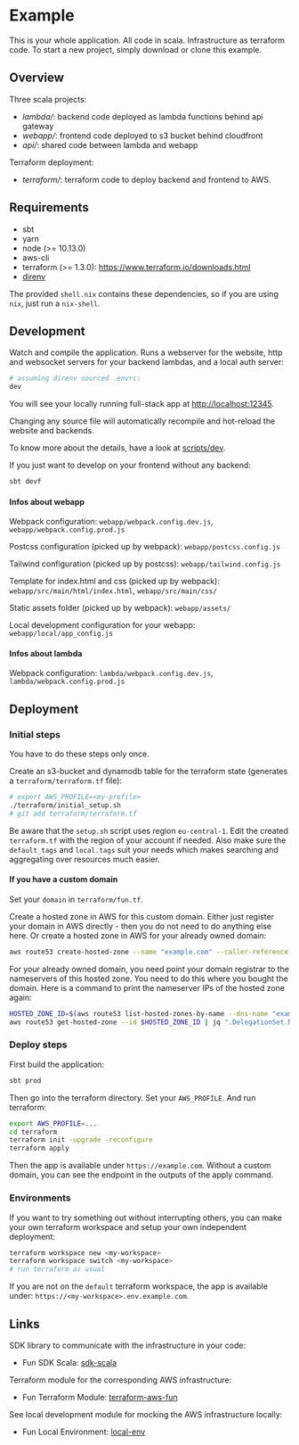 # Example

This is your whole application. All code in scala. Infrastructure as terraform code. To start a new project, simply download or clone this example.

## Overview

Three scala projects:
- *lambda/*: backend code deployed as lambda functions behind api gateway
- *webapp/*: frontend code deployed to s3 bucket behind cloudfront
- *api/*: shared code between lambda and webapp

Terraform deployment:
- *terraform/*: terraform code to deploy backend and frontend to AWS.

## Requirements

- sbt
- yarn
- node (>= 10.13.0)
- aws-cli
- terraform (>= 1.3.0): https://www.terraform.io/downloads.html
- [direnv](https://direnv.net/)

The provided `shell.nix` contains these dependencies, so if you are using `nix`, just run a `nix-shell`.

## Development

Watch and compile the application. Runs a webserver for the website, http and websocket servers for your backend lambdas, and a local auth server:
```sh
# assuming direnv sourced .envrc:
dev
```

You will see your locally running full-stack app at <http://localhost:12345>.

Changing any source file will automatically recompile and hot-reload the website and backends.

To know more about the details, have a look at [scripts/dev](scripts/dev).

If you just want to develop on your frontend without any backend:
```sh
sbt devf
```

#### Infos about webapp

Webpack configuration: `webapp/webpack.config.dev.js`, `webapp/webpack.config.prod.js`

Postcss configuration (picked up by webpack): `webapp/postcss.config.js`

Tailwind configuration (picked up by postcss): `webapp/tailwind.config.js`

Template for index.html and css (picked up by webpack): `webapp/src/main/html/index.html`, `webapp/src/main/css/`

Static assets folder (picked up by webpack): `webapp/assets/`

Local development configuration for your webapp: `webapp/local/app_config.js`

#### Infos about lambda

Webpack configuration: `lambda/webpack.config.dev.js`, `lambda/webpack.config.prod.js`

## Deployment

### Initial steps

You have to do these steps only once.

Create an s3-bucket and dynamodb table for the terraform state (generates a `terraform/terraform.tf` file):

```sh
# export AWS_PROFILE=<my-profile>
./terraform/initial_setup.sh
# git add terraform/terraform.tf
```
Be aware that the `setup.sh` script uses region `eu-central-1`.
Edit the created `terraform.tf` with the region of your account if needed.
Also make sure the `default_tags` and `local.tags` suit your needs which makes searching and aggregating over resources much easier.

#### If you have a custom domain

Set your `domain` in `terraform/fun.tf`.

Create a hosted zone in AWS for this custom domain.
Either just register your domain in AWS directly - then you do not need to do anything else here.
Or create a hosted zone in AWS for your already owned domain:

```sh
aws route53 create-hosted-zone --name "example.com" --caller-reference $(date +%s)
```

For your already owned domain, you need point your domain registrar to the nameservers of this hosted zone. You need to do this where you bought the domain. Here is a command to print the nameserver IPs of the hosted zone again:

```sh
HOSTED_ZONE_ID=$(aws route53 list-hosted-zones-by-name --dns-name "example.com" | jq -r ".HostedZones[0].Id")
aws route53 get-hosted-zone --id $HOSTED_ZONE_ID | jq ".DelegationSet.NameServers"
```

### Deploy steps

First build the application:

```sh
sbt prod
```

Then go into the terraform directory. Set your `AWS_PROFILE`. And run terraform:

```sh
export AWS_PROFILE=...
cd terraform
terraform init -upgrade -reconfigure
terraform apply
```

Then the app is available under `https://example.com`.
Without a custom domain, you can see the endpoint in the outputs of the apply command.

### Environments

If you want to try something out without interrupting others, you can make your own terraform workspace and setup your own independent deployment:

```sh
terraform workspace new <my-workspace>
terraform workspace switch <my-workspace>
# run terraform as usual
```

If you are not on the `default` terraform workspace, the app is available under: `https://<my-workspace>.env.example.com`.

## Links

SDK library to communicate with the infrastructure in your code:
- Fun SDK Scala: [sdk-scala](https://github.com/fun-stack/sdk-scala)

Terraform module for the corresponding AWS infrastructure:
- Fun Terraform Module: [terraform-aws-fun](https://github.com/fun-stack/terraform-aws-fun)

See local development module for mocking the AWS infrastructure locally:
- Fun Local Environment: [local-env](https://github.com/fun-stack/local-env)

